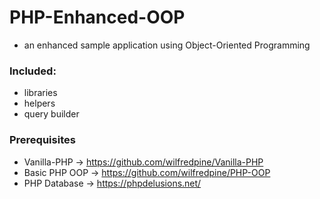 # PHP-Enhanced-OOP
- an enhanced sample application using Object-Oriented Programming

### Included:
- libraries
- helpers
- query builder

### Prerequisites
- Vanilla-PHP -> https://github.com/wilfredpine/Vanilla-PHP
- Basic PHP OOP -> https://github.com/wilfredpine/PHP-OOP
- PHP Database -> https://phpdelusions.net/

## 
